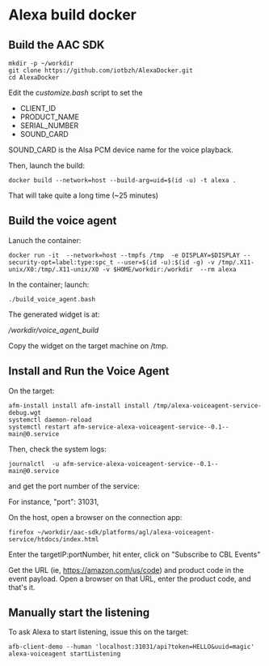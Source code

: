 # Alexa build docker

## Build the AAC SDK

```
mkdir -p ~/workdir
git clone https://github.com/iotbzh/AlexaDocker.git
cd AlexaDocker
```

Edit the *customize.bash* script to set the 
* CLIENT_ID
* PRODUCT_NAME
* SERIAL_NUMBER 
* SOUND_CARD

SOUND_CARD is the Alsa PCM device name for the voice playback.

Then, launch the build:

```
docker build --network=host --build-arg=uid=$(id -u) -t alexa .
```

That will take quite a long time (~25 minutes)


## Build the voice agent

Lanuch the container:

```
docker run -it  --network=host --tmpfs /tmp  -e DISPLAY=$DISPLAY --security-opt=label:type:spc_t --user=$(id -u):$(id -g) -v /tmp/.X11-unix/X0:/tmp/.X11-unix/X0 -v $HOME/workdir:/workdir  --rm alexa
```

In the container; launch:

```
./build_voice_agent.bash
```

The generated widget is at:

*/workdir/voice_agent_build*

Copy the widget on the target machine on /tmp.

## Install and Run the Voice Agent

On the target:
```
afm-install install afm-install install /tmp/alexa-voiceagent-service-debug.wgt 
systemctl daemon-reload
systemctl restart afm-service-alexa-voiceagent-service--0.1--main@0.service
```

Then, check the system logs:
```
journalctl  -u afm-service-alexa-voiceagent-service--0.1--main@0.service
```
and get the port number of the service:

For instance,
 "port": 31031,

On the host, open a browser on the connection app:

```
firefox ~/workdir/aac-sdk/platforms/agl/alexa-voiceagent-service/htdocs/index.html
```

Enter the targetIP:portNumber, hit enter, click on "Subscribe to CBL Events"

Get the URL (ie, https://amazon.com/us/code) and product code in the event payload.
Open a browser on that URL, enter the product code, and that's it.

## Manually start the listening

To ask Alexa to start listening, issue this on the target:
```
afb-client-demo --human 'localhost:31031/api?token=HELLO&uuid=magic' alexa-voiceagent startListening
```

